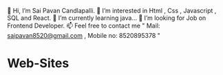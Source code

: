 👋 Hi, I’m Sai Pavan Candlapalli.
👀 I’m interested in Html , Css , Javascript , SQL and React.
🌱 I’m currently learning java...
💞️ I’m looking for Job on Frontend Developer.
📫 Feel free to contact me " Mail: saipavan8520@gmail.com , Mobile no: 8520895378 "
# Web-Sites
